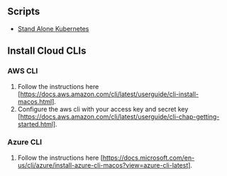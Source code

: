 ## Scripts

 * [Stand Alone Kubernetes](kubernetes/standalone/README.md)

## Install Cloud CLIs

### AWS CLI

 1. Follow the instructions here [https://docs.aws.amazon.com/cli/latest/userguide/cli-install-macos.html].
 1. Configure the aws cli with your access key and secret key [https://docs.aws.amazon.com/cli/latest/userguide/cli-chap-getting-started.html].

### Azure CLI

 1. Follow the instructions here [https://docs.microsoft.com/en-us/cli/azure/install-azure-cli-macos?view=azure-cli-latest].

